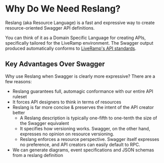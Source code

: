 # Why Do We Need Reslang?

Reslang (aka Resource Language) is a fast and expressive way to create resource-oriented Swagger API definitions.

You can think of it as a Domain Specific Language for creating APIs, specifically tailored for the LiveRamp environment. The Swagger output produced automatically conforms to [LiveRamp's API standards](./docs/LiveRampAPIStandards.pdf).

## Key Advantages Over Swagger

Why use Reslang when Swagger is clearly more expressive? There are a few reasons:

-   Reslang guarantees full, automagic conformance with our entire API ruleset
-   It forces API designers to think in terms of resources
-   Reslang is far more concise & preserves the intent of the API creator better
    -   A Reslang description is typically one-fifth to one-tenth the size of the Swagger equivalent
    -   It specifies how versioning works. Swagger, on the other hand, expresses no opinion on resource versioning.
    -   Reslang enforces a resource perspective. Swagger itself expresses no preference, and API creators can easily default to RPC.
-   We can generate diagrams, event specifications and JSON schemas from a reslang definition
